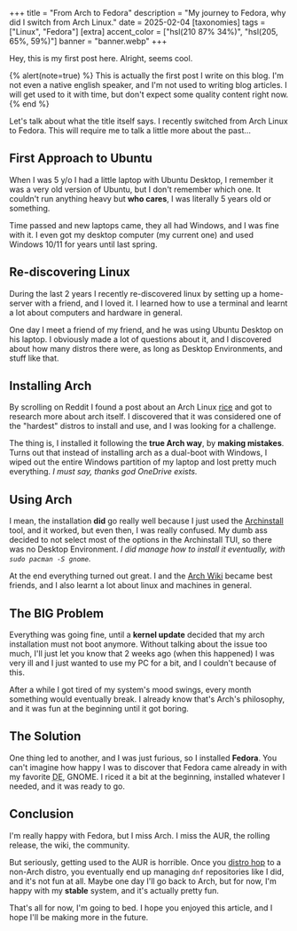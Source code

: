 +++
title = "From Arch to Fedora"
description = "My journey to Fedora, why did I switch from Arch Linux."
date = 2025-02-04
[taxonomies]
tags = ["Linux", "Fedora"]
[extra]
accent_color = ["hsl(210 87% 34%)", "hsl(205, 65%, 59%)"]
banner = "banner.webp"
+++

Hey, this is my first post here. Alright, seems cool.

{% alert(note=true) %}
This is actually the first post I write on this blog.
I'm not even a native english speaker, and I'm not used to writing blog articles.
I will get used to it with time, but don't expect some quality content right now.
{% end %}

Let's talk about what the title itself says. I recently switched from Arch Linux to Fedora.
This will require me to talk a little more about the past...

## First Approach to Ubuntu

When I was 5 y/o I had a little laptop with Ubuntu Desktop, I remember it was a very old version of Ubuntu, but I don't remember which one.
It couldn't run anything heavy but **who cares**, I was literally 5 years old or something.

Time passed and new laptops came, they all had Windows, and I was fine with it. I even got my desktop computer (my current one) and used Windows 10/11 for years until last spring.

## Re-discovering Linux

During the last 2 years I recently re-discovered linux by setting up a home-server with a friend, and I loved it.
I learned how to use a terminal and learnt a lot about computers and hardware in general.

One day I meet a friend of my friend, and he was using Ubuntu Desktop on his laptop.
I obviously made a lot of questions about it, and I discovered about how many distros there were, as long as Desktop Environments, and stuff like that.

## Installing Arch

By scrolling on Reddit I found a post about an Arch Linux [rice](https://excaliburzero.gitbooks.io/an-introduction-to-linux-ricing/content/ricing.html/) and got to research more about arch itself.
I discovered that it was considered one of the "hardest" distros to install and use, and I was looking for a challenge.

The thing is, I installed it following the **true Arch way**, by **making mistakes**.
Turns out that instead of installing arch as a dual-boot with Windows, I wiped out the entire Windows partition of my laptop and lost pretty much everything.
*I must say, thanks god OneDrive exists.*

## Using Arch

I mean, the installation **did** go really well because I just used the [Archinstall](https://wiki.archlinux.org/title/Archinstall/) tool, and it worked, but even then, I was really confused.
My dumb ass decided to not select most of the options in the Archinstall TUI, so there was no Desktop Environment.
*I did manage how to install it eventually, with `sudo pacman -S gnome`.*

At the end everything turned out great.
I and the [Arch Wiki](https://wiki.archlinux.org/) became best friends, and I also learnt a lot about linux and machines in general.

## The BIG Problem

Everything was going fine, until a **kernel update** decided that my arch installation must not boot anymore.
Without talking about the issue too much, I'll just let you know that 2 weeks ago (when this happened) I was very ill and I just wanted to use my PC for a bit, and I couldn't because of this.

After a while I got tired of my system's mood swings, every month something would eventually break.
I already know that's Arch's philosophy, and it was fun at the beginning until it got boring.

## The Solution

One thing led to another, and I was just furious, so I installed **Fedora**.
You can't imagine how happy I was to discover that Fedora came already in with my favorite <abbr title="Desktop Environment">DE</abbr>, GNOME.
I riced it a bit at the beginning, installed whatever I needed, and it was ready to go.

## Conclusion

I'm really happy with Fedora, but I miss Arch.
I miss the AUR, the rolling release, the wiki, the community.

But seriously, getting used to the AUR is horrible.
Once you [distro hop](https://en.wiktionary.org/wiki/distro-hopping/) to a non-Arch distro, you eventually end up managing `dnf` repositories like I did, and it's not fun at all.
Maybe one day I'll go back to Arch, but for now, I'm happy with my **stable** system, and it's actually pretty fun.

That's all for now, I'm going to bed. I hope you enjoyed this article, and I hope I'll be making more in the future.
